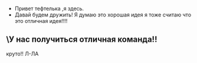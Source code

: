 * Привет тефтелька ,я здесь.
* Давай будем дружить!
Я думаю это хорошая идея
я тоже считаю что это отличная идея!!!!
## \У нас получиться отличная команда!!
круто!!
Л-ЛА

